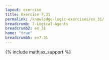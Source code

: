```yaml
---
layout: exercise
title: Exercise 7.31
permalink: /knowledge-logic-exercises/ex_31/
breadcrumb: 7-Logical-Agents
breadcrumb2: ex_31
home: "true"
breadcrumb5: ex7.31
---
```


{% include mathjax_support %}


